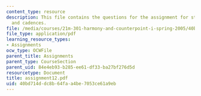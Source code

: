 ```yaml
---
content_type: resource
description: This file contains the questions for the assignment for staves, harmonies
  and cadences.
file: /media/courses/21m-301-harmony-and-counterpoint-i-spring-2005/40bd714ddc8b64faa4be7053ce61a9eb_assignment12.pdf
file_type: application/pdf
learning_resource_types:
- Assignments
ocw_type: OCWFile
parent_title: Assignments
parent_type: CourseSection
parent_uid: 84e4eb93-b285-ee61-df33-ba27bf276d5d
resourcetype: Document
title: assignment12.pdf
uid: 40bd714d-dc8b-64fa-a4be-7053ce61a9eb
---
```

